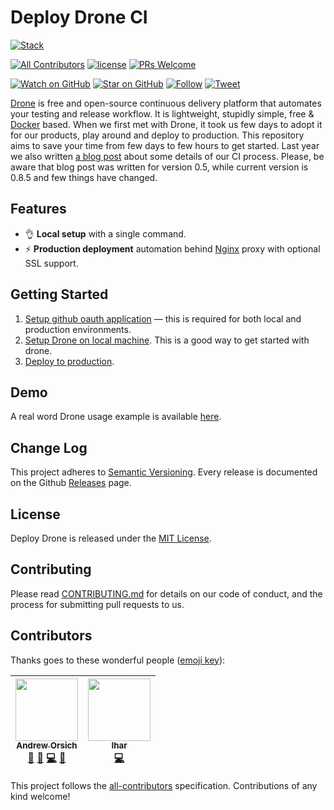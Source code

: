 # Deploy Drone CI
[![Stack](https://raw.githubusercontent.com/paralect/stack/master/stack-component-template/stack.png)](https://github.com/paralect/stack)

[![All Contributors](https://img.shields.io/badge/all_contributors-2-orange.svg?style=flat-square)](#contributors)
[![license](https://img.shields.io/github/license/mashape/apistatus.svg?style=flat-square)](LICENSE)
[![PRs Welcome](https://img.shields.io/badge/PRs-welcome-brightgreen.svg?style=flat-square)](http://makeapullrequest.com)

[![Watch on GitHub](https://img.shields.io/github/watchers/paralect/docker-compose-starter.svg?style=social&label=Watch)](https://github.com/paralect/deploy-drone/watchers)
[![Star on GitHub](https://img.shields.io/github/stars/paralect/deploy-drone.svg?style=social&label=Stars)](https://github.com/paralect/deploy-drone/stargazers)
[![Follow](https://img.shields.io/twitter/follow/paralect.svg?style=social&label=Follow)](https://twitter.com/paralect)
[![Tweet](https://img.shields.io/twitter/url/https/github.com/paralect/deploy-drone.svg?style=social)](https://twitter.com/intent/tweet?text=Deploy%20Drone%20CI%20to%20enable%20continuous%20integration%20on%20your%20product%20via%20https://github.com/paralect/deploy-drone)

[Drone](https://drone.io/) is free and open-source continuous delivery platform that automates your testing and release workflow. It is lightweight, stupidly simple, free & [Docker](https://www.docker.com/) based. 
When we first met with Drone, it took us few days to adopt it for our products, play around and deploy to production. This repository aims to save your time from few days to few hours to get started. Last year we also written [a blog post](https://blog.maqpie.com/2017/03/21/build-and-deploy-applications-using-drone-ci-docker-and-ansible/) about some details of our CI process. Please, be aware that blog post was written for version 0.5, while current version is 0.8.5 and few things have changed.

## Features

* 👌 **Local setup** with a single command. 
* ️⚡️️ **Production deployment** automation behind [Nginx](https://nginx.org/en/) proxy with optional SSL support.

## Getting Started

1. [Setup github oauth application](OAUTH_APP.md) — this is required for both local and production environments.
2. [Setup Drone on local machine](local/README.md). This is a good way to get started with drone.
3. [Deploy to production](SETUP.md). 

## Demo

A real word Drone usage example is available [here](https://github.com/paralect/ship/blob/master/.drone.yml).

## Change Log

This project adheres to [Semantic Versioning](http://semver.org/).
Every release is documented on the Github [Releases](https://github.com/paralect/deploy-drone/releases) page.

## License

Deploy Drone is released under the [MIT License](LICENSE).

## Contributing

Please read [CONTRIBUTING.md](CONTRIBUTING.md) for details on our code of conduct, and the process for submitting pull requests to us.

## Contributors

Thanks goes to these wonderful people ([emoji key](https://github.com/kentcdodds/all-contributors#emoji-key)):

<!-- ALL-CONTRIBUTORS-LIST:START - Do not remove or modify this section -->
<!-- prettier-ignore -->
| [<img src="https://avatars3.githubusercontent.com/u/681396?v=4" width="100px;"/><br /><sub><b>Andrew Orsich</b></sub>](http://paralect.com)<br />[💬](#question-anorsich "Answering Questions") [📝](#blog-anorsich "Blogposts") [💻](/paralect/ship/commits?author=anorsich "Code") [🤔](#ideas-anorsich "Ideas, Planning, & Feedback") | [<img src="https://avatars3.githubusercontent.com/u/2302873?v=4" width="100px;"/><br /><sub><b>Ihar</b></sub>](https://github.com/IharKrasnik)<br />[💻](/paralect/ship/commits?author=IharKrasnik "Code") |
| :---: | :---: |
<!-- ALL-CONTRIBUTORS-LIST:END -->

This project follows the [all-contributors](https://github.com/kentcdodds/all-contributors) specification. Contributions of any kind welcome!
